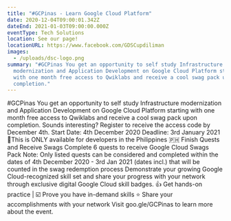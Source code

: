 ```yaml
---
title: "#GCPinas - Learn Google Cloud Platform"
date: 2020-12-04T09:00:01.342Z
dateEnd: 2021-01-03T09:00:00.000Z
eventType: Tech Solutions
location: See our page!
locationURL: https://www.facebook.com/GDSCupdiliman
images:
  - /uploads/dsc-logo.png
summary: "#GCPinas You get an opportunity to self study Infrastructure
  modernization and Application Development on Google Cloud Platform starting
  with one month free access to Qwiklabs and receive a cool swag pack upon
  completion."
---
```


\#GCPinas You get an opportunity to self study Infrastructure modernization and Application Development on Google Cloud Platform starting with one month free access to Qwiklabs and receive a cool swag pack upon completion. Sounds interesting? Register to receive the access code by December 4th. Start Date: 4th December 2020 Deadline: 3rd January 2021 📍This is ONLY available for developers in the Philippines 🇵🇭 Finish Quests and Receive Swags Complete 6 quests to receive Google Cloud Swags Pack Note: Only listed quests can be considered and completed within the dates of 4th December 2020 - 3rd Jan 2021 (dates incl.) that will be counted in the swag redemption process Demonstrate your growing Google Cloud-recognized skill set and share your progress with your network through exclusive digital Google Cloud skill badges. 👍 Get hands-on practice | ☑️ Prove you have in-demand skills ⭐️ Share your accomplishments with your network Visit goo.gle/GCPinas to learn more about the event.

